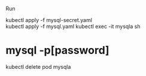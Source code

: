 Run 


  kubectl apply -f mysql-secret.yaml  
  kubectl apply -f mysql.yaml 
  kubectl exec -it mysqla sh 
  # mysql -p[password] 
  kubectl delete pod mysqla 

